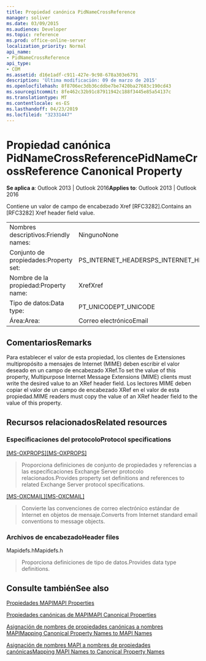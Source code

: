```yaml
---
title: Propiedad canónica PidNameCrossReference
manager: soliver
ms.date: 03/09/2015
ms.audience: Developer
ms.topic: reference
ms.prod: office-online-server
localization_priority: Normal
api_name:
- PidNameCrossReference
api_type:
- COM
ms.assetid: d16e1adf-c911-427e-9c98-678a303e6791
description: 'Última modificación: 09 de marzo de 2015'
ms.openlocfilehash: 8f8706ec3db36cddbe7be7420ba27683c190cd43
ms.sourcegitcommit: 8fe462c32b91c87911942c188f3445e85a54137c
ms.translationtype: MT
ms.contentlocale: es-ES
ms.lasthandoff: 04/23/2019
ms.locfileid: "32331447"
---
```

# <a name="pidnamecrossreference-canonical-property"></a><span data-ttu-id="30ab8-103">Propiedad canónica PidNameCrossReference</span><span class="sxs-lookup"><span data-stu-id="30ab8-103">PidNameCrossReference Canonical Property</span></span>

  
  
<span data-ttu-id="30ab8-104">**Se aplica a**: Outlook 2013 | Outlook 2016</span><span class="sxs-lookup"><span data-stu-id="30ab8-104">**Applies to**: Outlook 2013 | Outlook 2016</span></span> 
  
<span data-ttu-id="30ab8-105">Contiene un valor de campo de encabezado Xref [RFC3282].</span><span class="sxs-lookup"><span data-stu-id="30ab8-105">Contains an [RFC3282] Xref header field value.</span></span>
  
|||
|:-----|:-----|
|<span data-ttu-id="30ab8-106">Nombres descriptivos:</span><span class="sxs-lookup"><span data-stu-id="30ab8-106">Friendly names:</span></span>  <br/> |<span data-ttu-id="30ab8-107">Ninguno</span><span class="sxs-lookup"><span data-stu-id="30ab8-107">None</span></span>  <br/> |
|<span data-ttu-id="30ab8-108">Conjunto de propiedades:</span><span class="sxs-lookup"><span data-stu-id="30ab8-108">Property set:</span></span>  <br/> |<span data-ttu-id="30ab8-109">PS_INTERNET_HEADERS</span><span class="sxs-lookup"><span data-stu-id="30ab8-109">PS_INTERNET_HEADERS</span></span>  <br/> |
|<span data-ttu-id="30ab8-110">Nombre de la propiedad:</span><span class="sxs-lookup"><span data-stu-id="30ab8-110">Property name:</span></span>  <br/> |<span data-ttu-id="30ab8-111">Xref</span><span class="sxs-lookup"><span data-stu-id="30ab8-111">Xref</span></span>  <br/> |
|<span data-ttu-id="30ab8-112">Tipo de datos:</span><span class="sxs-lookup"><span data-stu-id="30ab8-112">Data type:</span></span>  <br/> |<span data-ttu-id="30ab8-113">PT_UNICODE</span><span class="sxs-lookup"><span data-stu-id="30ab8-113">PT_UNICODE</span></span>  <br/> |
|<span data-ttu-id="30ab8-114">Área:</span><span class="sxs-lookup"><span data-stu-id="30ab8-114">Area:</span></span>  <br/> |<span data-ttu-id="30ab8-115">Correo electrónico</span><span class="sxs-lookup"><span data-stu-id="30ab8-115">Email</span></span>  <br/> |
   
## <a name="remarks"></a><span data-ttu-id="30ab8-116">Comentarios</span><span class="sxs-lookup"><span data-stu-id="30ab8-116">Remarks</span></span>

<span data-ttu-id="30ab8-117">Para establecer el valor de esta propiedad, los clientes de Extensiones multipropósito a mensajes de Internet (MIME) deben escribir el valor deseado en un campo de encabezado XRef.</span><span class="sxs-lookup"><span data-stu-id="30ab8-117">To set the value of this property, Multipurpose Internet Message Extensions (MIME) clients must write the desired value to an XRef header field.</span></span> <span data-ttu-id="30ab8-118">Los lectores MIME deben copiar el valor de un campo de encabezado XRef en el valor de esta propiedad.</span><span class="sxs-lookup"><span data-stu-id="30ab8-118">MIME readers must copy the value of an XRef header field to the value of this property.</span></span>
  
## <a name="related-resources"></a><span data-ttu-id="30ab8-119">Recursos relacionados</span><span class="sxs-lookup"><span data-stu-id="30ab8-119">Related resources</span></span>

### <a name="protocol-specifications"></a><span data-ttu-id="30ab8-120">Especificaciones del protocolo</span><span class="sxs-lookup"><span data-stu-id="30ab8-120">Protocol specifications</span></span>

<span data-ttu-id="30ab8-121">[[MS-OXPROPS]](https://msdn.microsoft.com/library/f6ab1613-aefe-447d-a49c-18217230b148%28Office.15%29.aspx)</span><span class="sxs-lookup"><span data-stu-id="30ab8-121">[[MS-OXPROPS]](https://msdn.microsoft.com/library/f6ab1613-aefe-447d-a49c-18217230b148%28Office.15%29.aspx)</span></span>
  
> <span data-ttu-id="30ab8-122">Proporciona definiciones de conjunto de propiedades y referencias a las especificaciones Exchange Server protocolo relacionados.</span><span class="sxs-lookup"><span data-stu-id="30ab8-122">Provides property set definitions and references to related Exchange Server protocol specifications.</span></span>
    
<span data-ttu-id="30ab8-123">[[MS-OXCMAIL]](https://msdn.microsoft.com/library/b60d48db-183f-4bf5-a908-f584e62cb2d4%28Office.15%29.aspx)</span><span class="sxs-lookup"><span data-stu-id="30ab8-123">[[MS-OXCMAIL]](https://msdn.microsoft.com/library/b60d48db-183f-4bf5-a908-f584e62cb2d4%28Office.15%29.aspx)</span></span>
  
> <span data-ttu-id="30ab8-124">Convierte las convenciones de correo electrónico estándar de Internet en objetos de mensaje.</span><span class="sxs-lookup"><span data-stu-id="30ab8-124">Converts from Internet standard email conventions to message objects.</span></span>
    
### <a name="header-files"></a><span data-ttu-id="30ab8-125">Archivos de encabezado</span><span class="sxs-lookup"><span data-stu-id="30ab8-125">Header files</span></span>

<span data-ttu-id="30ab8-126">Mapidefs.h</span><span class="sxs-lookup"><span data-stu-id="30ab8-126">Mapidefs.h</span></span>
  
> <span data-ttu-id="30ab8-127">Proporciona definiciones de tipo de datos.</span><span class="sxs-lookup"><span data-stu-id="30ab8-127">Provides data type definitions.</span></span>
    
## <a name="see-also"></a><span data-ttu-id="30ab8-128">Consulte también</span><span class="sxs-lookup"><span data-stu-id="30ab8-128">See also</span></span>



[<span data-ttu-id="30ab8-129">Propiedades MAPI</span><span class="sxs-lookup"><span data-stu-id="30ab8-129">MAPI Properties</span></span>](mapi-properties.md)
  
[<span data-ttu-id="30ab8-130">Propiedades canónicas de MAPI</span><span class="sxs-lookup"><span data-stu-id="30ab8-130">MAPI Canonical Properties</span></span>](mapi-canonical-properties.md)
  
[<span data-ttu-id="30ab8-131">Asignación de nombres de propiedades canónicas a nombres MAPI</span><span class="sxs-lookup"><span data-stu-id="30ab8-131">Mapping Canonical Property Names to MAPI Names</span></span>](mapping-canonical-property-names-to-mapi-names.md)
  
[<span data-ttu-id="30ab8-132">Asignación de nombres MAPI a nombres de propiedades canónicas</span><span class="sxs-lookup"><span data-stu-id="30ab8-132">Mapping MAPI Names to Canonical Property Names</span></span>](mapping-mapi-names-to-canonical-property-names.md)

